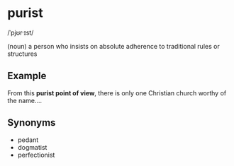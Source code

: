 # purist

/ˈpjʊr·ɪst/

(noun) a person who insists on absolute adherence to traditional rules or structures

## Example

From this **purist point of view**, there is only one Christian church worthy of the name....

## Synonyms

+ pedant
+ dogmatist
+ perfectionist

